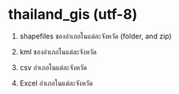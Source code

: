 # thailand_gis (utf-8)

1. shapefiles ของอำเภอในแต่ละจังหวัด (folder, and zip)

1. kml ของอำเภอในแต่ละจังหวัด

1. csv อำเภอในแต่ละจังหวัด

1. Excel อำเภอในแต่ละจังหวัด
